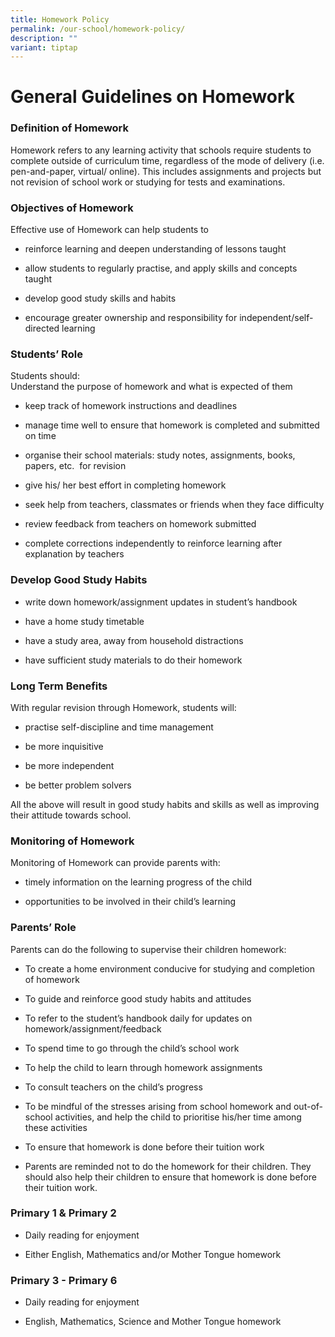 ```yaml
---
title: Homework Policy
permalink: /our-school/homework-policy/
description: ""
variant: tiptap
---
```

<h1>General Guidelines on Homework</h1>
<h3>Definition of Homework</h3>
<p>Homework refers to any learning activity that schools require students
to complete outside of curriculum time, regardless of the mode of delivery
(i.e. pen-and-paper, virtual/ online). This includes assignments and projects
but not revision of school work or studying for tests and examinations.</p>
<h3>Objectives of Homework</h3>
<p>Effective use of Homework can help students to</p>
<ul data-tight="true" class="tight">
<li>
<p>reinforce learning and deepen understanding of lessons taught</p>
</li>
<li>
<p>allow students to regularly practise, and apply skills and concepts taught</p>
</li>
<li>
<p>develop good study skills and habits</p>
</li>
<li>
<p>encourage greater ownership and responsibility for independent/self-directed
learning</p>
</li>
</ul>
<h3>Students’ Role</h3>
<p>Students should:
<br>Understand the purpose of homework and what is expected of them</p>
<ul data-tight="true" class="tight">
<li>
<p>keep track of homework instructions and deadlines</p>
</li>
<li>
<p>manage time well to ensure that homework is completed and submitted on
time</p>
</li>
<li>
<p>organise their school materials: study notes, assignments, books, papers,
etc.&nbsp; for revision</p>
</li>
<li>
<p>give his/ her best effort in completing homework</p>
</li>
<li>
<p>seek help from teachers, classmates or friends when they face difficulty</p>
</li>
<li>
<p>review feedback from teachers on homework submitted</p>
</li>
<li>
<p>complete corrections independently to reinforce learning after explanation
by teachers</p>
</li>
</ul>
<h3>Develop Good Study Habits</h3>
<ul data-tight="true" class="tight">
<li>
<p>write down homework/assignment updates in student’s handbook</p>
</li>
<li>
<p>have a home study timetable</p>
</li>
<li>
<p>have a study area, away from household distractions</p>
</li>
<li>
<p>have sufficient study materials to do their homework</p>
</li>
</ul>
<h3>Long Term Benefits</h3>
<p>With regular revision through Homework, students will:</p>
<ul data-tight="true" class="tight">
<li>
<p>practise self-discipline and time management</p>
</li>
<li>
<p>be more inquisitive</p>
</li>
<li>
<p>be more independent</p>
</li>
<li>
<p>be better problem solvers</p>
</li>
</ul>
<p>All the above will result in good study habits and skills as well as improving
their attitude towards school.</p>
<h3>Monitoring of Homework</h3>
<p>Monitoring of Homework can provide parents with:</p>
<ul data-tight="true" class="tight">
<li>
<p>timely information on the learning progress of the child</p>
</li>
<li>
<p>opportunities to be involved in their child’s learning</p>
</li>
</ul>
<h3>Parents’ Role</h3>
<p>Parents can do the following to supervise their children homework:</p>
<ul data-tight="true" class="tight">
<li>
<p>To create a home environment conducive for studying and completion of
homework</p>
</li>
<li>
<p>To guide and reinforce good study habits and attitudes</p>
</li>
<li>
<p>To refer to the student’s handbook daily for updates on homework/assignment/feedback</p>
</li>
<li>
<p>To spend time to go through the child’s school work</p>
</li>
<li>
<p>To help the child to learn through homework assignments</p>
</li>
<li>
<p>To consult teachers on the child’s progress</p>
</li>
<li>
<p>To be mindful of the stresses arising from school homework and out-of-school
activities, and help the child to prioritise his/her time among these activities</p>
</li>
<li>
<p>To ensure that homework is done before their tuition work</p>
</li>
<li>
<p>Parents are reminded not to do the homework for their children. They should
also help their children to ensure that homework is done before their tuition
work.</p>
</li>
</ul>
<h3>Primary 1 &amp; Primary 2</h3>
<ul data-tight="true" class="tight">
<li>
<p>Daily reading for enjoyment</p>
</li>
<li>
<p>Either English, Mathematics and/or Mother Tongue homework</p>
</li>
</ul>
<h3>Primary 3 - Primary 6</h3>
<ul data-tight="true" class="tight">
<li>
<p>Daily reading for enjoyment</p>
</li>
<li>
<p>English, Mathematics, Science and Mother Tongue homework</p>
</li>
</ul>
<p></p>